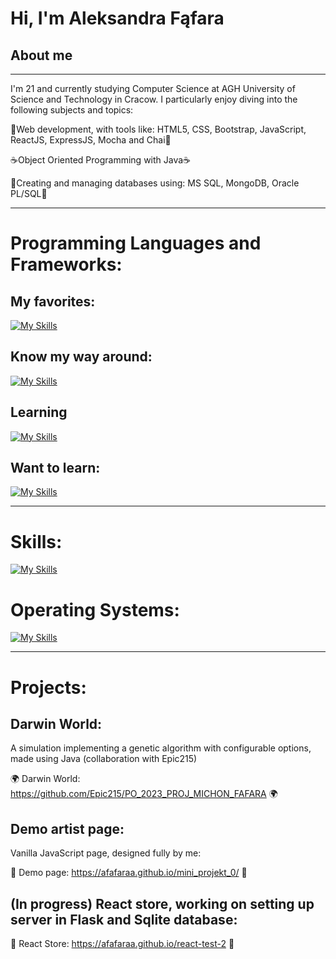# Hi, I'm Aleksandra Fąfara

## About me
---
I'm 21 and currently studying Computer Science at AGH University of Science and Technology in Cracow. I particularly enjoy diving into the following subjects and topics:

🌻Web development, with tools like: HTML5, CSS, Bootstrap, JavaScript, ReactJS, ExpressJS, Mocha and Chai🌻

☕Object Oriented Programming with Java☕

📖Creating and managing databases using: MS SQL, MongoDB, Oracle PL/SQL📖

---

# Programming Languages and Frameworks:
## My favorites:

[![My Skills](https://skillicons.dev/icons?i=js,html,css,react,java,bootstrap)](https://skillicons.dev)

## Know my way around:

[![My Skills](https://skillicons.dev/icons?i=python,c)](https://skillicons.dev)

## Learning

[![My Skills](https://skillicons.dev/icons?i=mongodb,nodejs,express)](https://skillicons.dev)

## Want to learn:

[![My Skills](https://skillicons.dev/icons?i=ts,vue,nextjs)](https://skillicons.dev)

---

# Skills:

[![My Skills](https://skillicons.dev/icons?i=git,github,vite)](https://skillicons.dev)

# Operating Systems:

[![My Skills](https://skillicons.dev/icons?i=ubuntu,windows)](https://skillicons.dev)

---

# Projects:

## Darwin World:
A simulation implementing a genetic algorithm with configurable options, made using Java (collaboration with Epic215)

🌍 Darwin World: https://github.com/Epic215/PO_2023_PROJ_MICHON_FAFARA 🌍

## Demo artist page:
Vanilla JavaScript page, designed fully by me:

🎨 Demo page: https://afafaraa.github.io/mini_projekt_0/ 🎨

## (In progress) React store, working on setting up server in Flask and Sqlite database:

🐞 React Store: https://afafaraa.github.io/react-test-2 🐞

